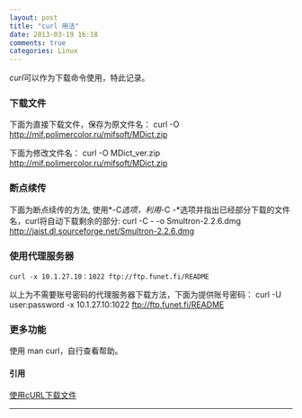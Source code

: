 ```yaml
---
layout: post
title: "curl 用法"
date: 2013-03-19 16:18
comments: true
categories: Linux 
---
```

*curl*可以作为下载命令使用，特此记录。
### 下载文件
下面为直接下载文件，保存为原文件名：
	curl -O  http://mif.polimercolor.ru/mifsoft/MDict.zip

下面为修改文件名：
	curl -O MDict_ver.zip  http://mif.polimercolor.ru/mifsoft/MDict.zip

### 断点续传
下面为断点续传的方法, 使用*-C*选项，利用*-C -*选项并指出已经部分下载的文件名，curl将自动下载剩余的部分:
	curl -C - -o Smultron-2.2.6.dmg http://jaist.dl.sourceforge.net/Smultron-2.2.6.dmg

### 使用代理服务器
	curl -x 10.1.27.10：1022 ftp://ftp.funet.fi/README
以上为不需要账号密码的代理服务器下载方法，下面为提供账号密码：
	curl -U user:password -x 10.1.27.10:1022 ftp://ftp.funet.fi/README
### 更多功能
使用 man curl，自行查看帮助。

#### 引用
[使用cURL下载文件](http://yyq123.blogspot.com/2009/09/curl.html)	

---

